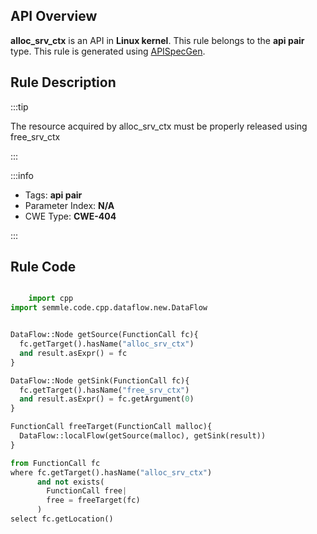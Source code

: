 ---
---


## API Overview
**alloc_srv_ctx** is an API in **Linux kernel**. This rule belongs to the **api pair** type. This rule is generated using [APISpecGen](../../tools/APISpecGen).
## Rule Description

:::tip

The resource acquired by alloc_srv_ctx must be properly released using free_srv_ctx

:::

:::info

- Tags: **api pair**
- Parameter Index: **N/A**
- CWE Type: **CWE-404**

:::

## Rule Code
```python

    import cpp
import semmle.code.cpp.dataflow.new.DataFlow


DataFlow::Node getSource(FunctionCall fc){
  fc.getTarget().hasName("alloc_srv_ctx")
  and result.asExpr() = fc
}

DataFlow::Node getSink(FunctionCall fc){
  fc.getTarget().hasName("free_srv_ctx")
  and result.asExpr() = fc.getArgument(0)
}

FunctionCall freeTarget(FunctionCall malloc){
  DataFlow::localFlow(getSource(malloc), getSink(result))
}

from FunctionCall fc
where fc.getTarget().hasName("alloc_srv_ctx")
      and not exists(
        FunctionCall free| 
        free = freeTarget(fc)
      )
select fc.getLocation()

    
```